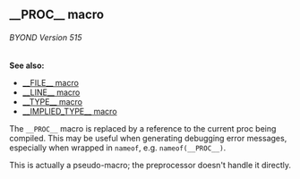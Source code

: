## \_\_PROC\_\_ macro 
###### BYOND Version 515
**See also:**
+   [\_\_FILE\_\_ macro](/ref/DM/preprocessor/__FILE__.md) 
+   [\_\_LINE\_\_ macro](/ref/DM/preprocessor/__LINE__.md) 
+   [\_\_TYPE\_\_ macro](/ref/DM/preprocessor/__TYPE__.md) 
+   [\_\_IMPLIED_TYPE\_\_ macro](/ref/DM/preprocessor/__IMPLIED_TYPE__.md) 

The `__PROC__` macro is replaced by a reference to the current
proc being compiled. This may be useful when generating debugging error
messages, especially when wrapped in `nameof`, e.g. `nameof(__PROC__)`.


This is actually a pseudo-macro; the preprocessor doesn\'t
handle it directly.